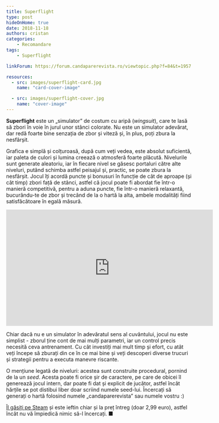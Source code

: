 ```yaml
---
title: Superflight
type: post
hideOnHome: true
date: 2018-11-18
authors: cristan
categories:
    - Recomandare
tags:
    - Superflight

linkForum: https://forum.candaparerevista.ro/viewtopic.php?f=84&t=1957

resources:
  - src: images/superflight-card.jpg
    name: "card-cover-image"

  - src: images/superflight-cover.jpg
    name: "cover-image"
---
```


**Superflight** este un „simulator” de costum cu aripă (_wingsuit_), care te lasă să zbori în voie în jurul unor stânci colorate. Nu este un simulator adevărat, dar redă foarte bine senzația de zbor și viteză și, în plus, poți zbura la nesfârșit.

Grafica e simplă și colțuroasă, după cum veți vedea, este absolut suficientă, iar paleta de culori și lumina creează o atmosferă foarte plăcută. Nivelurile sunt generate aleatoriu, iar în fiecare nivel se găsesc portaluri către alte niveluri, putând schimba astfel peisajul și, practic, se poate zbura la nesfârșit. Jocul îți acordă puncte și bonusuri în funcție de cât de aproape (și cât timp) zbori față de stânci, astfel că jocul poate fi abordat fie într-o manieră competitivă, pentru a aduna puncte, fie într-o manieră relaxantă, bucurându-te de zbor și trecând de la o hartă la alta, ambele modalități fiind satisfăcătoare în egală măsură.

<iframe width="560" height="315" src="https://www.youtube-nocookie.com/embed/nxbOF5LDfEY" frameborder="0" allow="accelerometer; autoplay; encrypted-media; gyroscope; picture-in-picture" allowfullscreen></iframe>

Chiar dacă nu e un simulator în adevăratul sens al cuvântului, jocul nu este simplist - zborul ține cont de mai mulți parametri, iar un control precis necesită ceva antrenament. Cu cât investiți mai mult timp și efort, cu atât veți începe să zburați din ce în ce mai bine și veți descoperi diverse trucuri și strategii pentru a executa manevre riscante.

O mențiune legată de niveluri: acestea sunt construite procedural, pornind de la un _seed_. Acesta poate fi orice șir de caractere, pe care de obicei îl generează jocul intern, dar poate fi dat și explicit de jucător, astfel încât hărțile se pot distibui liber doar scriind numele seed-lui. Încercați să generați o hartă folosind numele „candaparerevista” sau numele vostru :)

[Îl găsiți pe Steam](https://store.steampowered.com/app/732430/Superflight/) și este ieftin chiar și la preț întreg (doar 2,99 euro), astfel încât nu vă împiedică nimic să-l încercați. ■

